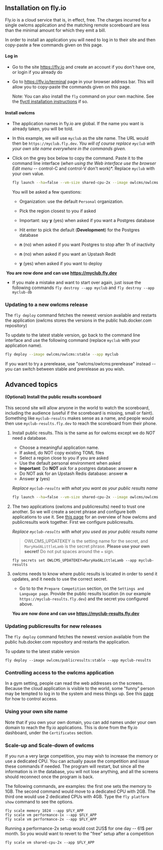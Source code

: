 ## Installation on fly.io

Fly.io is a cloud service that is, in effect, free. The charges incurred for a single owlcms application and the matching remote scoreboard are less than the minimal amount for which they emit a bill.

In order to install an application you will need to log in to their site and then copy-paste a few commands given on this page.

#### Log in

- Go to the site https://fly.io and create an account if you don't have one, or login if you already do


- Go to https://fly.io/terminal page in your browser address bar.  This will allow you to copy-paste the commands given on this page.

  Note: You can also install the `fly` command on your own machine. See the [flyctl installation instructions](https://fly.io/docs/hands-on/install-flyctl/) if so.

#### Install owlcms

- The application names in fly.io are global.  If the name you want is already taken, you will be told.

- In this example, we will use `myclub` as the site name. The URL would then be `https://myclub.fly.dev`.  *You will of course replace `myclub` with your own site name everywhere in the commands given.*

- Click on the grey box below to copy the command.  Paste it to the command line interface (*when using the Web interface use the browser Edit menu* -- control-C and control-V don't work)*.   Replace `myclub` with your own value.

   ```bash
   fly launch --ha=false --vm-size shared-cpu-2x --image owlcms/owlcms:stable --name myclub
   ```

   You will be asked a few questions:

   - Organization:  use the default `Personal` organization.

   - Pick the region closest to you if asked

   - Important: say **y** (yes) when asked if you want a Postgres database

   - Hit enter to pick the default (**Development**) for the Postgres database

   - **n** (no) when asked if you want Postgres to stop after 1h of inactivity

   - **n** (no) when asked if you want an Upstash Redit

   - **y** (yes) when asked if you want to deploy

​	**You are now done and can use https://myclub.fly.dev**

- If you male a mistake and want to start over again, just issue the following commands `fly destroy --app myclub` and `fly destroy --app myclub-db`



### Updating to a new owlcms release

The `fly deploy` command fetches the newest version available and restarts the application (owlcms stores the versions in the public hub.docker.com repository)

To update to the latest stable version, go back to the command line interface and use the following command (replace `myclub` with your application name).   

```bash
fly deploy --image owlcms/owlcms:stable --app myclub
```

If you want to try a prerelease, use "owlcms/owlcms:prerelease" instead -- you can switch between stable and prerelease as you wish.



## Advanced topics

#### (Optional) Install the public results scoreboard

This second site will allow anyone in the world to watch the scoreboard, including the audience (useful if the scoreboard is missing, small or faint).   Something like `myclub-results` makes sense as a name, and people would then use `myclub-results.fly.dev` to reach the scoreboard from their phone.

1. Install public results.  This is the same as for owlcms except we do *NOT* need a database.

   - Choose a meaningful application name.
   - If asked, do NOT copy  existing TOML files
   - Select a region close to you if you are asked
   - Use the default personal environment when asked
   - **Important**: Do **NOT** ask for a postgres database: answer **n**
   - Do NOT ask for an Upstash Redis database: answer **n**
   - Answer **y** (yes)

   *Replace `myclub-results` with what you want as your public results name*

   ```bash
   fly launch --ha=false --vm-size shared-cpu-2x --image owlcms/owlcms:stable --name myclub-results
   ```

2. The two applications (owlcms and publicresults) need to trust one another. So we will create a secret phrase and configure both applications to use it. See [this page](PublicResults) for an overview of how owlcms and publicresults work together.  First we configure publicresults.  

   *Replace `myclub-results` with what you used as your public results name*

   > OWLCMS_UPDATEKEY is the setting name for the secret, and `MaryHadALittleLamb` is the secret phrase.  **Please use your own secret!** Do not put spaces around the `=` sign. 

    ```
    fly secrets set OWLCMS_UPDATEKEY=MaryHadALittleLamb --app myclub-results
    ```

3. owlcms needs to know where public results is located in order to send it updates, and it needs to use the correct secret. 

   - Go to to the `Prepare Competition` section, on the `Settings and Language page`. Provide the public results location (in our example `https://myclub-results.fly.dev`) and the secret you configured above.

   **You are now done and can use https://myclub-results.fly.dev**



### Updating publicresults for new releases

The `fly deploy` command fetches the newest version available from the public hub.docker.com repository and restarts the application.

To update to the latest stable version

```
fly deploy --image owlcms/publicresults:stable --app myclub-results
```

### Controlling access to the owlcms application

In a gym setting, people can read the web addresses on the screens.  Because the cloud application is visible to the world, some "funny" person may be tempted to log in to the system and mess things up.  See this [page](AdvancedSystemSettings) for how to control access.

### Using your own site name

Note that if you own your own domain, you can add names under your own domain to reach the fly.io applications.  This is done from the fly.io dashboard, under the `Certificates` section.

### Scale-up and Scale-down of owlcms

If you run a very large competition, you may wish to increase the memory or use a dedicated CPU.   You can actually pause the competition and issue these commands if needed.  The program will restart, but since all the information is in the database, you will not lose anything, and all the screens should reconnect once the program is back.

The following commands, are examples: the first one sets the memory to 1GB. The second command would move to a dedicated CPU with 2GB. The third one would  use 2 dedicated CPUs with 4GB. Type the `fly platform show` command to see the options.

```
fly scale memory 1024 --app $FLY_APP
fly scale vm performance-1x --app $FLY_APP
fly scale vm performance-2x --app $FLY_APP
```

Running a performance-2x setup would cost 2US$ for one day -- 61$ per month.  So you would want to revert to the "free" setup after a competition

```
fly scale vm shared-cpu-2x --app $FLY_APP
```

